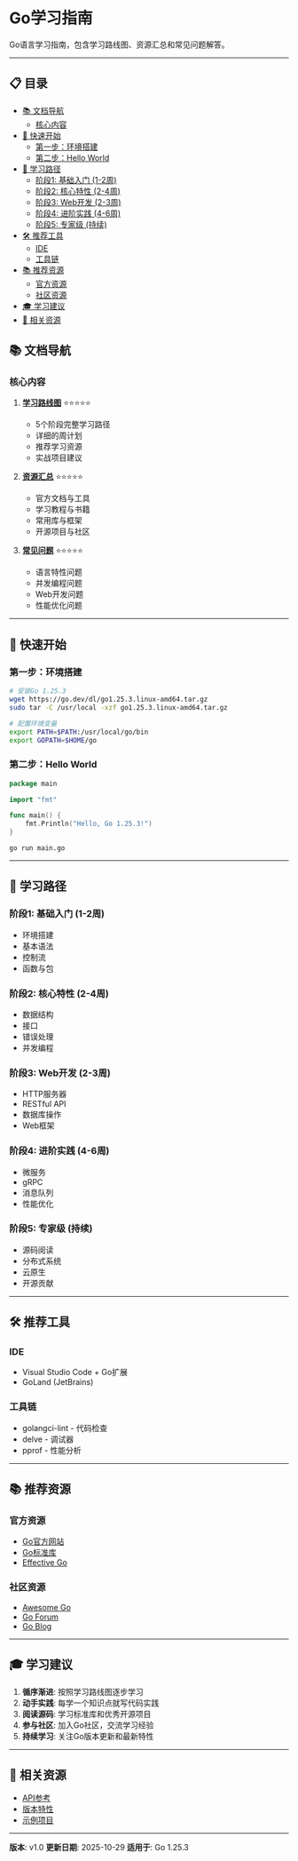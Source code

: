 # Go学习指南

Go语言学习指南，包含学习路线图、资源汇总和常见问题解答。

---

## 📋 目录

- [📚 文档导航](#文档导航)
  - [核心内容](#核心内容)
- [🎯 快速开始](#快速开始)
  - [第一步：环境搭建](#第一步环境搭建)
  - [第二步：Hello World](#第二步hello-world)
- [📖 学习路径](#学习路径)
  - [阶段1: 基础入门 (1-2周)](#阶段1-基础入门-1-2周)
  - [阶段2: 核心特性 (2-4周)](#阶段2-核心特性-2-4周)
  - [阶段3: Web开发 (2-3周)](#阶段3-web开发-2-3周)
  - [阶段4: 进阶实践 (4-6周)](#阶段4-进阶实践-4-6周)
  - [阶段5: 专家级 (持续)](#阶段5-专家级-持续)
- [🛠️ 推荐工具](#推荐工具)
  - [IDE](#ide)
  - [工具链](#工具链)
- [📚 推荐资源](#推荐资源)
  - [官方资源](#官方资源)
  - [社区资源](#社区资源)
- [🎓 学习建议](#学习建议)
- [🔗 相关资源](#相关资源)

## 📚 文档导航

### 核心内容

1. **[学习路线图](./01-学习路线图.md)** ⭐⭐⭐⭐⭐
   - 5个阶段完整学习路径
   - 详细的周计划
   - 推荐学习资源
   - 实战项目建议

2. **[资源汇总](./02-资源汇总.md)** ⭐⭐⭐⭐⭐
   - 官方文档与工具
   - 学习教程与书籍
   - 常用库与框架
   - 开源项目与社区

3. **[常见问题](./03-常见问题.md)** ⭐⭐⭐⭐⭐
   - 语言特性问题
   - 并发编程问题
   - Web开发问题
   - 性能优化问题

---

## 🎯 快速开始

### 第一步：环境搭建

```bash
# 安装Go 1.25.3
wget https://go.dev/dl/go1.25.3.linux-amd64.tar.gz
sudo tar -C /usr/local -xzf go1.25.3.linux-amd64.tar.gz

# 配置环境变量
export PATH=$PATH:/usr/local/go/bin
export GOPATH=$HOME/go
```

### 第二步：Hello World

```go
package main

import "fmt"

func main() {
    fmt.Println("Hello, Go 1.25.3!")
}
```

```bash
go run main.go
```

---

## 📖 学习路径

### 阶段1: 基础入门 (1-2周)

- 环境搭建
- 基本语法
- 控制流
- 函数与包

### 阶段2: 核心特性 (2-4周)

- 数据结构
- 接口
- 错误处理
- 并发编程

### 阶段3: Web开发 (2-3周)

- HTTP服务器
- RESTful API
- 数据库操作
- Web框架

### 阶段4: 进阶实践 (4-6周)

- 微服务
- gRPC
- 消息队列
- 性能优化

### 阶段5: 专家级 (持续)

- 源码阅读
- 分布式系统
- 云原生
- 开源贡献

---

## 🛠️ 推荐工具

### IDE

- Visual Studio Code + Go扩展
- GoLand (JetBrains)

### 工具链

- golangci-lint - 代码检查
- delve - 调试器
- pprof - 性能分析

---

## 📚 推荐资源

### 官方资源

- [Go官方网站](https://go.dev/)
- [Go标准库](https://pkg.go.dev/std)
- [Effective Go](https://go.dev/doc/effective_go)

### 社区资源

- [Awesome Go](https://github.com/avelino/awesome-go)
- [Go Forum](https://forum.golangbridge.org/)
- [Go Blog](https://go.dev/blog/)

---

## 🎓 学习建议

1. **循序渐进**: 按照学习路线图逐步学习
2. **动手实践**: 每学一个知识点就写代码实践
3. **阅读源码**: 学习标准库和优秀开源项目
4. **参与社区**: 加入Go社区，交流学习经验
5. **持续学习**: 关注Go版本更新和最新特性

---

## 🔗 相关资源

- [API参考](../api/README.md)
- [版本特性](../versions/README.md)
- [示例项目](../../projects/examples/README.md)

---

**版本**: v1.0
**更新日期**: 2025-10-29
**适用于**: Go 1.25.3
